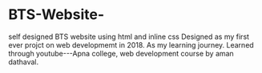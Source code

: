 # BTS-Website-
self designed BTS website using html and inline css 
Designed as my first ever projct on web developmemt in 2018.
As my learning journey.
Learned through youtube---Apna college, web development course by aman dathaval. 
